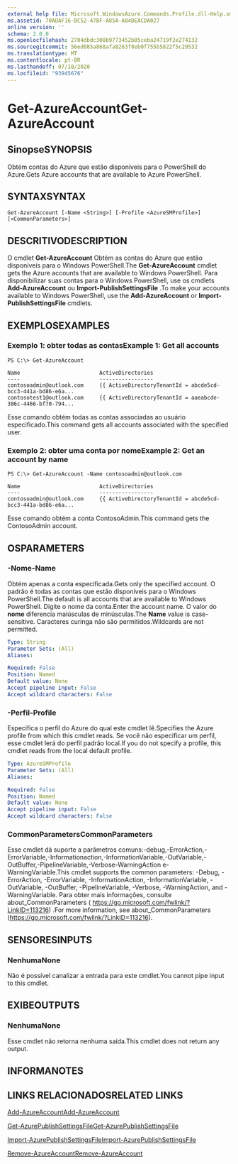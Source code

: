 ```yaml
---
external help file: Microsoft.WindowsAzure.Commands.Profile.dll-Help.xml
ms.assetid: 70ADAF16-BC52-47BF-A85A-A84DEACDA027
online version: ''
schema: 2.0.0
ms.openlocfilehash: 2704dbdc308b9773452b05ceba24719f2e274132
ms.sourcegitcommit: 56ed085a868afa8263f8eb0f755b5822f5c29532
ms.translationtype: MT
ms.contentlocale: pt-BR
ms.lasthandoff: 07/18/2020
ms.locfileid: "93945676"
---
```

# <span data-ttu-id="b18fb-101">Get-AzureAccount</span><span class="sxs-lookup"><span data-stu-id="b18fb-101">Get-AzureAccount</span></span>

## <span data-ttu-id="b18fb-102">Sinopse</span><span class="sxs-lookup"><span data-stu-id="b18fb-102">SYNOPSIS</span></span>
<span data-ttu-id="b18fb-103">Obtém contas do Azure que estão disponíveis para o PowerShell do Azure.</span><span class="sxs-lookup"><span data-stu-id="b18fb-103">Gets Azure accounts that are available to Azure PowerShell.</span></span>

## <span data-ttu-id="b18fb-104">SYNTAX</span><span class="sxs-lookup"><span data-stu-id="b18fb-104">SYNTAX</span></span>

```
Get-AzureAccount [-Name <String>] [-Profile <AzureSMProfile>] [<CommonParameters>]
```

## <span data-ttu-id="b18fb-105">DESCRITIVO</span><span class="sxs-lookup"><span data-stu-id="b18fb-105">DESCRIPTION</span></span>
<span data-ttu-id="b18fb-106">O cmdlet **Get-AzureAccount** Obtém as contas do Azure que estão disponíveis para o Windows PowerShell.</span><span class="sxs-lookup"><span data-stu-id="b18fb-106">The **Get-AzureAccount** cmdlet gets the Azure accounts that are available to Windows PowerShell.</span></span>
<span data-ttu-id="b18fb-107">Para disponibilizar suas contas para o Windows PowerShell, use os cmdlets **Add-AzureAccount** ou **Import-PublishSettingsFile** .</span><span class="sxs-lookup"><span data-stu-id="b18fb-107">To make your accounts available to Windows PowerShell, use the **Add-AzureAccount** or **Import-PublishSettingsFile** cmdlets.</span></span>

## <span data-ttu-id="b18fb-108">EXEMPLOS</span><span class="sxs-lookup"><span data-stu-id="b18fb-108">EXAMPLES</span></span>

### <span data-ttu-id="b18fb-109">Exemplo 1: obter todas as contas</span><span class="sxs-lookup"><span data-stu-id="b18fb-109">Example 1: Get all accounts</span></span>
```
PS C:\> Get-AzureAccount

Name                         ActiveDirectories
----                         -----------------
contosoadmin@outlook.com     {{ ActiveDirectoryTenantId = abcde5cd-bcc3-441a-bd86-e6a...
contosotest1@outlook.com     {{ ActiveDirectoryTenantId = aaeabcde-386c-4466-bf70-794...
```

<span data-ttu-id="b18fb-110">Esse comando obtém todas as contas associadas ao usuário especificado.</span><span class="sxs-lookup"><span data-stu-id="b18fb-110">This command gets all accounts associated with the specified user.</span></span>

### <span data-ttu-id="b18fb-111">Exemplo 2: obter uma conta por nome</span><span class="sxs-lookup"><span data-stu-id="b18fb-111">Example 2: Get an account by name</span></span>
```
PS C:\> Get-AzureAccount -Name contosoadmin@outlook.com

Name                         ActiveDirectories
----                         -----------------
contosoadmin@outlook.com     {{ ActiveDirectoryTenantId = abcde5cd-bcc3-441a-bd86-e6a...
```

<span data-ttu-id="b18fb-112">Esse comando obtém a conta ContosoAdmin.</span><span class="sxs-lookup"><span data-stu-id="b18fb-112">This command gets the ContosoAdmin account.</span></span>

## <span data-ttu-id="b18fb-113">OS</span><span class="sxs-lookup"><span data-stu-id="b18fb-113">PARAMETERS</span></span>

### <span data-ttu-id="b18fb-114">-Nome</span><span class="sxs-lookup"><span data-stu-id="b18fb-114">-Name</span></span>
<span data-ttu-id="b18fb-115">Obtém apenas a conta especificada.</span><span class="sxs-lookup"><span data-stu-id="b18fb-115">Gets only the specified account.</span></span>
<span data-ttu-id="b18fb-116">O padrão é todas as contas que estão disponíveis para o Windows PowerShell.</span><span class="sxs-lookup"><span data-stu-id="b18fb-116">The default is all accounts that are available to Windows PowerShell.</span></span>
<span data-ttu-id="b18fb-117">Digite o nome da conta.</span><span class="sxs-lookup"><span data-stu-id="b18fb-117">Enter the account name.</span></span>
<span data-ttu-id="b18fb-118">O valor do **nome** diferencia maiúsculas de minúsculas.</span><span class="sxs-lookup"><span data-stu-id="b18fb-118">The **Name** value is case-sensitive.</span></span>
<span data-ttu-id="b18fb-119">Caracteres curinga não são permitidos.</span><span class="sxs-lookup"><span data-stu-id="b18fb-119">Wildcards are not permitted.</span></span>

```yaml
Type: String
Parameter Sets: (All)
Aliases: 

Required: False
Position: Named
Default value: None
Accept pipeline input: False
Accept wildcard characters: False
```

### <span data-ttu-id="b18fb-120">-Perfil</span><span class="sxs-lookup"><span data-stu-id="b18fb-120">-Profile</span></span>
<span data-ttu-id="b18fb-121">Especifica o perfil do Azure do qual este cmdlet lê.</span><span class="sxs-lookup"><span data-stu-id="b18fb-121">Specifies the Azure profile from which this cmdlet reads.</span></span> <span data-ttu-id="b18fb-122">Se você não especificar um perfil, esse cmdlet lerá do perfil padrão local.</span><span class="sxs-lookup"><span data-stu-id="b18fb-122">If you do not specify a profile, this cmdlet reads from the local default profile.</span></span>

```yaml
Type: AzureSMProfile
Parameter Sets: (All)
Aliases: 

Required: False
Position: Named
Default value: None
Accept pipeline input: False
Accept wildcard characters: False
```

### <span data-ttu-id="b18fb-123">CommonParameters</span><span class="sxs-lookup"><span data-stu-id="b18fb-123">CommonParameters</span></span>
<span data-ttu-id="b18fb-124">Esse cmdlet dá suporte a parâmetros comuns:-debug,-ErrorAction,-ErrorVariable,-Informationaction,-InformationVariable,-OutVariable,-OutBuffer,-PipelineVariable,-Verbose-WarningAction e-WarningVariable.</span><span class="sxs-lookup"><span data-stu-id="b18fb-124">This cmdlet supports the common parameters: -Debug, -ErrorAction, -ErrorVariable, -InformationAction, -InformationVariable, -OutVariable, -OutBuffer, -PipelineVariable, -Verbose, -WarningAction, and -WarningVariable.</span></span> <span data-ttu-id="b18fb-125">Para obter mais informações, consulte about_CommonParameters ( https://go.microsoft.com/fwlink/?LinkID=113216) .</span><span class="sxs-lookup"><span data-stu-id="b18fb-125">For more information, see about_CommonParameters (https://go.microsoft.com/fwlink/?LinkID=113216).</span></span>

## <span data-ttu-id="b18fb-126">SENSORES</span><span class="sxs-lookup"><span data-stu-id="b18fb-126">INPUTS</span></span>

### <span data-ttu-id="b18fb-127">Nenhuma</span><span class="sxs-lookup"><span data-stu-id="b18fb-127">None</span></span>
<span data-ttu-id="b18fb-128">Não é possível canalizar a entrada para este cmdlet.</span><span class="sxs-lookup"><span data-stu-id="b18fb-128">You cannot pipe input to this cmdlet.</span></span>

## <span data-ttu-id="b18fb-129">EXIBE</span><span class="sxs-lookup"><span data-stu-id="b18fb-129">OUTPUTS</span></span>

### <span data-ttu-id="b18fb-130">Nenhuma</span><span class="sxs-lookup"><span data-stu-id="b18fb-130">None</span></span>
<span data-ttu-id="b18fb-131">Esse cmdlet não retorna nenhuma saída.</span><span class="sxs-lookup"><span data-stu-id="b18fb-131">This cmdlet does not return any output.</span></span>

## <span data-ttu-id="b18fb-132">INFORMA</span><span class="sxs-lookup"><span data-stu-id="b18fb-132">NOTES</span></span>

## <span data-ttu-id="b18fb-133">LINKS RELACIONADOS</span><span class="sxs-lookup"><span data-stu-id="b18fb-133">RELATED LINKS</span></span>

[<span data-ttu-id="b18fb-134">Add-AzureAccount</span><span class="sxs-lookup"><span data-stu-id="b18fb-134">Add-AzureAccount</span></span>](./Add-AzureAccount.md)

[<span data-ttu-id="b18fb-135">Get-AzurePublishSettingsFile</span><span class="sxs-lookup"><span data-stu-id="b18fb-135">Get-AzurePublishSettingsFile</span></span>](./Get-AzurePublishSettingsFile.md)

[<span data-ttu-id="b18fb-136">Import-AzurePublishSettingsFile</span><span class="sxs-lookup"><span data-stu-id="b18fb-136">Import-AzurePublishSettingsFile</span></span>](./Import-AzurePublishSettingsFile.md)

[<span data-ttu-id="b18fb-137">Remove-AzureAccount</span><span class="sxs-lookup"><span data-stu-id="b18fb-137">Remove-AzureAccount</span></span>](./Remove-AzureAccount.md)


